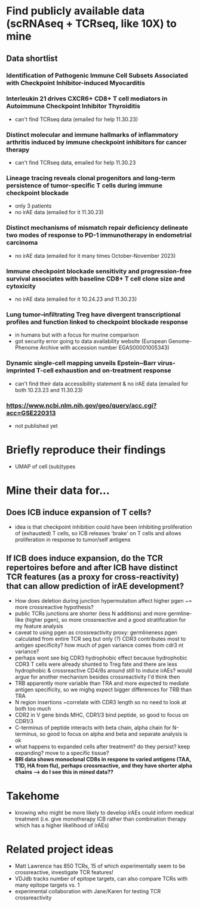 # Find publicly available data (**scRNAseq + TCRseq**, like 10X) to mine
## Data shortlist
### Identification of Pathogenic Immune Cell Subsets Associated with Checkpoint Inhibitor-induced Myocarditis
### Interleukin 21 drives CXCR6+ CD8+ T cell mediators in Autoimmune Checkpoint Inhibitor Thyroiditis
 - can't find TCRseq data (emailed for help 11.30.23)
### Distinct molecular and immune hallmarks of inflammatory arthritis induced by immune checkpoint inhibitors for cancer therapy
 - can't find TCRseq data, emailed for help 11.30.23
### Lineage tracing reveals clonal progenitors and long-term persistence of tumor-specific T cells during immune checkpoint blockade
 - only 3 patients
 - no irAE data (emailed for it 11.30.23)
### Distinct mechanisms of mismatch repair deficiency delineate two modes of response to PD-1 immunotherapy in endometrial carcinoma
 - no irAE data (emailed for it many times October-November 2023)
### Immune checkpoint blockade sensitivity and progression-free survival associates with baseline CD8+ T cell clone size and cytoxicity
 - no irAE data (emailed for it 10.24.23 and 11.30.23)
### Lung tumor–infiltrating Treg have divergent transcriptional profiles and function linked to checkpoint blockade response
 - in humans but with a focus for murine comparison
 - got security error going to data availability website (European Genome-Phenome Archive with accession number EGAS00001005343)
### Dynamic single-cell mapping unveils Epstein‒Barr virus-imprinted T-cell exhaustion and on-treatment response
 - can't find their data accessibility statement & no irAE data (emailed for both 10.23.23 and 11.30.23)
### https://www.ncbi.nlm.nih.gov/geo/query/acc.cgi?acc=GSE220313
 - not published yet

# Briefly reproduce their findings
 - UMAP of cell (sub)types

# Mine their data for...
## Does ICB induce expansion of T cells?
 - idea is that checkpoint inhibition could have been inhibiting proliferation of (exhausted) T cells, so ICB releases 'brake' on T cells and allows proliferation in response to tumor/self antigens
## If ICB does induce expansion, do the TCR repertoires before and after ICB have distinct TCR features (as a proxy for cross-reactivity) that can allow prediction of irAE development?
 - How does deletion during junction hypermutation affect higher pgen ~= more crossreactive hypothesis?
 - public TCRs junctions are shorter (less N additions) and more germline-like (higher pgen), so more crossreactive and a good stratification for my feature analysis
 - caveat to using pgen as crossreactivity proxy: germlineness pgen calculated from entire TCR seq but only (?) CDR3 contributes most to antigen specificity? how much of pgen variance comes from cdr3 nt variance?
 - perhaps wont see big CDR3 hydrophobic effect because hydrophobic CDR3 T cells were already shunted to Treg fate and there are less hydrophobic & crossreactive CD4/8s around still to induce irAEs? would argue for another mechanism besides crossreactivity I'd think then
 - TRB apparently more variable than TRA and more expected to mediate antigen specificity, so we mighg expect bigger differences for TRB than TRA
 - N region insertions ~correlate with CDR3 length so no need to look at both too much
 - CDR2 in V gene binds MHC, CDR1/3 bind peptide, so good to focus on CDR1/3
 - C-terminus of peptide interacts with beta chain, alpha chain for N-terminus, so good to focus on alpha and beta and separate analysis is ok
 - what happens to expanded cells after treatment? do they persist? keep expanding? move to a specific tissue?
 - **BRI data shows monoclonal CD8s in respone to varied antigens (TAA, T1D, HA from flu), perhaps crossreactive, and they have shorter alpha chains --> do I see this in mined data??**

# Takehome
 - knowing who might be more likely to develop irAEs could inform medical treatment (i.e. give monotherapy ICB rather than combination therapy which has a higher likelihood of irAEs)

# Related project ideas
 - Matt Lawrence has 850 TCRs, 15 of which experimentally seem to be crossreactive, investigate TCR features!
 - VDJdb tracks number of epitope targets, can also compare TCRs with many epitope targets vs. 1
 - experimental collaboration with Jane/Karen for testing TCR crossreactivity